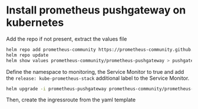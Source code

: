 # Install prometheus pushgateway on kubernetes

Add the repo if not present, extract the values file

```bash
helm repo add prometheus-community https://prometheus-community.github.io/helm-charts
helm repo update
helm show values prometheus-community/prometheus-pushgateway > pushgateway-values.yaml
```

Define the namespace to monitoring, the Service Monitor to true and add the `release: kube-prometheus-stack` additional label to the Service Monitor.

```bash
helm upgrade -i prometheus-pushgateway prometheus-community/prometheus-pushgateway --values pushgateway-values.yaml -n monitoring
```

Then, create the ingressroute from the yaml template